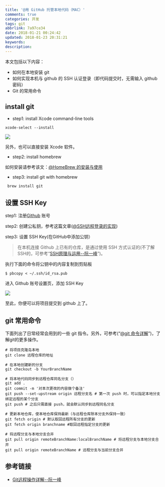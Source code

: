 ```yaml
---
title: '@用 GitHub 托管本地代码（MAC）'
comments: true
categories: 开发
tags: git
abbrlink: 7a97ce34
date: 2018-01-21 00:24:42
updated: 2018-01-23 20:31:21
keywords:
description:
---
```


本文包括以下内容：

- 如何在本地安装 git
- 如何实现本机与 github 的 SSH 认证登录（即代码提交时，无需输入 github 密码）
- Git 的常用命令


## install git

- step1: install Xcode command-line tools 

```shell
xcode-select --install
```

![](http://ipic-markdown.oss-cn-shanghai.aliyuncs.com/blog/2017-08-03-104639.jpg)

另外，也可以直接安装 Xcode 软件。


- step2: install homebrew

如何安装请参考该文：[@HomeBrew 的安装与使用](http://seyvoue.com/posts/36d45381/#more)

- step3: install git with homebrew

```shell
 brew install git
```

## 设置 SSH Key

step1: 注册[Github](https://github.com) 账号

step2: 创建公私钥，参考这篇文章([@SSH远程登录的实现](http://seyvoue.com/posts/68483533/))

step3: 设置 SSH Key(在GitHub中添加公钥）

> 在本机连接 Github 上已有的仓库，是通过使用 SSH 方式认证的(不了解SSH的，可参考“[SSH原理与运用--阮一峰](http://www.ruanyifeng.com/blog/2011/12/ssh_remote_login.html)”)。

执行下面的命令将公钥中的内容复制到剪贴板

```shell
$ pbcopy < ~/.ssh/id_rsa.pub
```

进入 Github 账号设置页，添加 SSH Key

![](http://ipic-markdown.oss-cn-shanghai.aliyuncs.com/blog/2017-08-03-Screen_Shot_2017-08-03_at_19_52_33.png)

至此，你便可以将项目提交到 github 上了。

## git 常用命令

下面列出了日常经常会用到的一些 git 指令。另外，可参考(“[@git 命令详解](http://seyvoue.com/posts/b6d2867a/#more)”)，了解git的更多操作。

```shell
# 将项目克隆岛本地
git clone 远程仓库的地址

# 在本地创建新的分支
git checkout -b YourBranchName

# 将本地代码同步到远程仓库同名分支（）
git add .
git commit -m '对本次更改的内容做个备注'
git push --set-upstream origin 远程分支名 # 第一次 push 时，可以指定本地分支绑定远程的某个分支
git push # 之后只需直接 push，就会默认同步到远程同名分支

# 更新本地仓库，使本地仓库保持最新（与远程仓库除本分支外保持一致）
git fetch origin # 默认取回远程所有分支的更新
git fetch origin branchname #取回远程指定分支的更新

# 将远程分支与本地分支合并
git pull origin remoteBranchName:localBranchName # 将远程分支与本地分支合并
git pull origin remoteBranchName # 远程分支与当前分支合并
```


## 参考链接

- [Git远程操作详解--阮一峰](http://www.ruanyifeng.com/blog/2014/06/git_remote.html)


